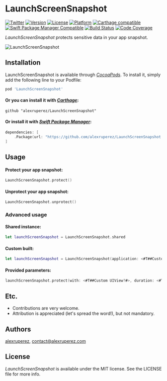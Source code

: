 # LaunchScreenSnapshot

[![Twitter](https://img.shields.io/badge/contact-@alexruperez-0FABFF.svg?style=flat)](http://twitter.com/alexruperez)
[![Version](https://img.shields.io/cocoapods/v/LaunchScreenSnapshot.svg?style=flat)](http://cocoapods.org/pods/LaunchScreenSnapshot)
[![License](https://img.shields.io/cocoapods/l/LaunchScreenSnapshot.svg?style=flat)](http://cocoapods.org/pods/LaunchScreenSnapshot)
[![Platform](https://img.shields.io/cocoapods/p/LaunchScreenSnapshot.svg?style=flat)](http://cocoapods.org/pods/LaunchScreenSnapshot)
[![Carthage compatible](https://img.shields.io/badge/Carthage-compatible-4BC51D.svg?style=flat)](https://github.com/Carthage/Carthage)
[![Swift Package Manager Compatible](https://img.shields.io/badge/Swift%20Package%20Manager-compatible-4BC51D.svg?style=flat)](https://github.com/apple/swift-package-manager)
[![Build Status](https://travis-ci.org/alexruperez/LaunchScreenSnapshot.svg?branch=master)](https://travis-ci.org/alexruperez/LaunchScreenSnapshot)
[![Code Coverage](https://codecov.io/gh/alexruperez/LaunchScreenSnapshot/branch/master/graph/badge.svg)](https://codecov.io/gh/alexruperez/LaunchScreenSnapshot)

*LaunchScreenSnapshot* protects sensitive data in your app snapshot.

![*LaunchScreenSnapshot*](https://raw.githubusercontent.com/alexruperez/LaunchScreenSnapshot/master/LaunchScreenSnapshot.gif)

## Installation

LaunchScreenSnapshot is available through [*CocoaPods*](http://cocoapods.org). To install
it, simply add the following line to your Podfile:

```ruby
pod 'LaunchScreenSnapshot'
```

#### Or you can install it with [*Carthage*](https://github.com/Carthage/Carthage):

```ogdl
github "alexruperez/LaunchScreenSnapshot"
```

#### Or install it with [*Swift Package Manager*](https://swift.org/package-manager/):

```swift
dependencies: [
    .Package(url: "https://github.com/alexruperez/LaunchScreenSnapshot.git")
]
```

## Usage

#### Protect your app snapshot:

```swift
LaunchScreenSnapshot.protect()
```

#### Unprotect your app snapshot:

```swift
LaunchScreenSnapshot.unprotect()
```

### Advanced usage

#### Shared instance:

```swift
let launchScreenSnapshot = LaunchScreenSnapshot.shared
```

#### Custom built:

```swift
let launchScreenSnapshot = LaunchScreenSnapshot(application: <#T##Custom UIApplication#>, notificationCenter: <#T##Custom NotificationCenter#>, bundle: <#T##Custom Bundle#>)
```

#### Provided parameters:

```swift
launchScreenSnapshot.protect(with: <#T##Custom UIView?#>, duration: <#T##Duration TimeInterval#>, delay: <#T##Delay TimeInterval#>, dampingRatio: <#T##Damping Ratio CGFloat#>, velocity: <#T##Velocity CGFloat#>, options: <#T##UIViewAnimationOptions#>, force: <#T##Force Bool#>)
```

## Etc.

* Contributions are very welcome.
* Attribution is appreciated (let's spread the word!), but not mandatory.

## Authors

[alexruperez](https://github.com/alexruperez), contact@alexruperez.com

## License

*LaunchScreenSnapshot* is available under the MIT license. See the LICENSE file for more info.
